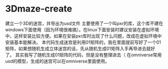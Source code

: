 # 3Dmaze-create
建立一个3D的迷宫，并导出为usd文件
主要使用了一个叫pxr的库，这个库不建在windows下面使用（因为环境很难搞）。在linux下面安装时建议安装在虚拟环境中，这样安装比较方便。如果在安装pxr库时出现了什么问题，改成在虚拟环境中安装基本能解决。
本代码生成迷宫是利用01矩阵的，我在里面提前写好了一个01矩阵，如果想随机生成立体迷宫的话，先从随机生成01矩阵入手再导进去就好了。
其实我写了随机生成01矩阵的代码，但是没有整理进去（
在omniverse常用usd的模型，生成的迷宫可以在omniverse里面使用。
